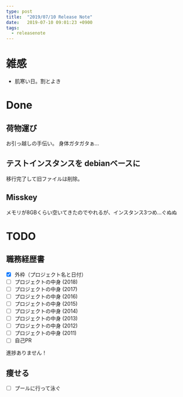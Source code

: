```yaml
---
type: post
title:  "2019/07/10 Release Note"
date:   2019-07-10 09:01:23 +0900
tags:
  - releasenote
---
```

# 雑感

* 肌寒い日。割とよき

# Done

## 荷物運び

お引っ越しの手伝い。 身体ガタガタぁ…

## テストインスタンスを debianベースに

移行完了して旧ファイルは削除。

## Misskey

メモリが8GBくらい空いてきたのでやれるが、インスタンス3つめ…ぐぬぬ

# TODO 

## 職務経歴書

- [x] 外枠（プロジェクト名と日付）
- [ ] プロジェクトの中身 (2018)
- [ ] プロジェクトの中身 (2017)
- [ ] プロジェクトの中身 (2016)
- [ ] プロジェクトの中身 (2015)
- [ ] プロジェクトの中身 (2014)
- [ ] プロジェクトの中身 (2013)
- [ ] プロジェクトの中身 (2012)
- [ ] プロジェクトの中身 (2011)
- [ ] 自己PR

進捗ありません！

## 痩せる

- [ ] プールに行って泳ぐ

